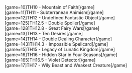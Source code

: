 [game=10]TH10 - Mountain of Faith[/game]  
[game=11]TH11 - Subterranean Animism[/game]  
[game=12]TH12 - Undefined Fantastic Object[/game]  
[game=125]TH12.5 - Double Spoiler[/game]  
[game=128]TH12.8 - Great Fairy Wars[/game]  
[game=13]TH13 - Ten Desires[/game]  
[game=14]TH14 - Double Dealing Character[/game]  
[game=143]TH14.3 - Impossible Spellcard[/game]  
[game=15]TH15 - Legacy of Lunatic Kingdom[/game]  
[game=16]TH16 - Hidden Star in Four Seasons[/game]  
[game=165]TH16.5 - Violet Detector[/game]  
[game=17]TH17 - Wily Beast and Weakest Creature[/game]